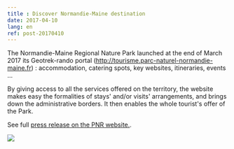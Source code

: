 ```yaml
---
title : Discover Normandie-Maine destination
date: 2017-04-10
lang: en
ref: post-20170410
---
```


The Normandie-Maine Regional Nature Park launched at the end of March 2017 its Geotrek-rando portal (<a href="http://tourisme.parc-naturel-normandie-maine.fr" target="_blank">http://tourisme.parc-naturel-normandie-maine.fr</a>) : accommodation, catering spots, key websites, itineraries, events ... 

By giving access to all the services offered on the territory, the website makes easy the formalities of stays' and/or visits' arrangements, and brings down the administrative borders. It then enables the whole tourist's offer of the Park.

See full  <a href="http://www.parc-naturel-normandie-maine.fr/actualites/laissez-vous-tenter-par-la-destination-normandie-maine-_253.html" target="_blank">press release on the PNR website.</a>.
 
<a href="http://tourisme.parc-naturel-normandie-maine.fr" target="_blank"><img src="http://www.parc-naturel-normandie-maine.fr/upload/actualite/reduites/photo_253.gif"></a>
